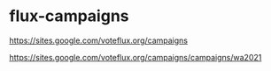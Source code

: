 # flux-campaigns

https://sites.google.com/voteflux.org/campaigns

https://sites.google.com/voteflux.org/campaigns/campaigns/wa2021
